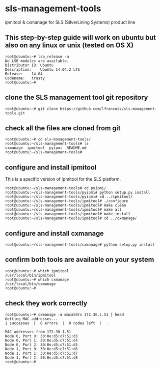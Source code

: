# sls-management-tools
ipmitool &amp; cxmanage for SLS (SilverLining Systems) product line

## This step-by-step guide will work on ubuntu but also on any linux or unix (tested on OS X)
```
root@ubuntu:~# lsb_release -a
No LSB modules are available.
Distributor ID:	Ubuntu
Description:	Ubuntu 14.04.2 LTS
Release:	14.04
Codename:	trusty
root@ubuntu:~#
```

## clone the SLS management tool git repository
```
root@ubuntu:~# git clone https://github.com/lfrancois/sls-management-tools.git
```

## check all the files are cloned from git
```
root@ubuntu:~# cd sls-management-tools/
root@ubuntu:~/sls-management-tools# ls
cxmanage  ipmitool  pyipmi  README.md
root@ubuntu:~/sls-management-tools#
```

## configure and install ipmitool 

This is a specific version of ipmitool for the SLS platform.

```
root@ubuntu:~/sls-management-tools# cd pyipmi/
root@ubuntu:~/sls-management-tools/pyipmi# python setup.py install
root@ubuntu:~/sls-management-tools/pyipmi# cd ../ipmitool/
root@ubuntu:~/sls-management-tools/ipmitool# ./configure
root@ubuntu:~/sls-management-tools/ipmitool# make clean
root@ubuntu:~/sls-management-tools/ipmitool# make all
root@ubuntu:~/sls-management-tools/ipmitool# make install
root@ubuntu:~/sls-management-tools/ipmitool# cd ../cxmanage/
```

## configure and install cxmanage 
```
root@ubuntu:~/sls-management-tools/cxmanage# python setup.py install
```

## confirm both tools are available on your system
```
root@ubuntu:~# which ipmitool
/usr/local/bin/ipmitool
root@ubuntu:~# which cxmanage
/usr/local/bin/cxmanage
root@ubuntu:~#
```

## check they work correctly
```
root@ubuntu:~# cxmanage -a macaddrs 172.30.1.51 | head
Getting MAC addresses...
1 successes  |  0 errors  |  0 nodes left  |  . 

MAC addresses from 172.30.1.51
Node 0, Port 0: 30:0e:d5:c7:51:d3
Node 0, Port 1: 30:0e:d5:c7:51:d4
Node 0, Port 2: 30:0e:d5:c7:51:d5
Node 1, Port 0: 30:0e:d5:c7:51:d6
Node 1, Port 1: 30:0e:d5:c7:51:d7
Node 1, Port 2: 30:0e:d5:c7:51:d8
root@ubuntu:~#
```
